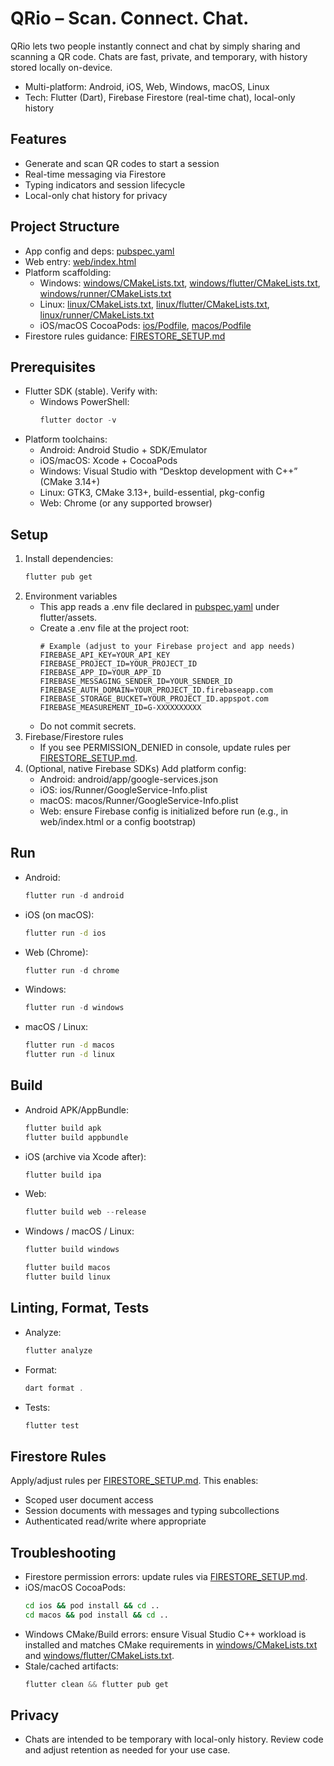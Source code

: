 # QRio – Scan. Connect. Chat.

QRio lets two people instantly connect and chat by simply sharing and scanning a QR code. Chats are fast, private, and temporary, with history stored locally on-device.

- Multi-platform: Android, iOS, Web, Windows, macOS, Linux
- Tech: Flutter (Dart), Firebase Firestore (real-time chat), local-only history

## Features

- Generate and scan QR codes to start a session
- Real-time messaging via Firestore
- Typing indicators and session lifecycle
- Local-only chat history for privacy

## Project Structure

- App config and deps: [pubspec.yaml](pubspec.yaml)
- Web entry: [web/index.html](web/index.html)
- Platform scaffolding:
  - Windows: [windows/CMakeLists.txt](windows/CMakeLists.txt), [windows/flutter/CMakeLists.txt](windows/flutter/CMakeLists.txt), [windows/runner/CMakeLists.txt](windows/runner/CMakeLists.txt)
  - Linux: [linux/CMakeLists.txt](linux/CMakeLists.txt), [linux/flutter/CMakeLists.txt](linux/flutter/CMakeLists.txt), [linux/runner/CMakeLists.txt](linux/runner/CMakeLists.txt)
  - iOS/macOS CocoaPods: [ios/Podfile](ios/Podfile), [macos/Podfile](macos/Podfile)
- Firestore rules guidance: [FIRESTORE_SETUP.md](FIRESTORE_SETUP.md)

## Prerequisites

- Flutter SDK (stable). Verify with:
  - Windows PowerShell:
    ```powershell
    flutter doctor -v
    ```
- Platform toolchains:
  - Android: Android Studio + SDK/Emulator
  - iOS/macOS: Xcode + CocoaPods
  - Windows: Visual Studio with “Desktop development with C++” (CMake 3.14+)
  - Linux: GTK3, CMake 3.13+, build-essential, pkg-config
  - Web: Chrome (or any supported browser)

## Setup

1. Install dependencies:
   ```powershell
   flutter pub get
   ```
2. Environment variables
   - This app reads a .env file declared in [pubspec.yaml](pubspec.yaml) under flutter/assets.
   - Create a .env file at the project root:
     ```dotenv
     # Example (adjust to your Firebase project and app needs)
     FIREBASE_API_KEY=YOUR_API_KEY
     FIREBASE_PROJECT_ID=YOUR_PROJECT_ID
     FIREBASE_APP_ID=YOUR_APP_ID
     FIREBASE_MESSAGING_SENDER_ID=YOUR_SENDER_ID
     FIREBASE_AUTH_DOMAIN=YOUR_PROJECT_ID.firebaseapp.com
     FIREBASE_STORAGE_BUCKET=YOUR_PROJECT_ID.appspot.com
     FIREBASE_MEASUREMENT_ID=G-XXXXXXXXXX
     ```
   - Do not commit secrets.
3. Firebase/Firestore rules
   - If you see PERMISSION_DENIED in console, update rules per [FIRESTORE_SETUP.md](FIRESTORE_SETUP.md).
4. (Optional, native Firebase SDKs) Add platform config:
   - Android: android/app/google-services.json
   - iOS: ios/Runner/GoogleService-Info.plist
   - macOS: macos/Runner/GoogleService-Info.plist
   - Web: ensure Firebase config is initialized before run (e.g., in web/index.html or a config bootstrap)

## Run

- Android:
  ```powershell
  flutter run -d android
  ```
- iOS (on macOS):
  ```bash
  flutter run -d ios
  ```
- Web (Chrome):
  ```powershell
  flutter run -d chrome
  ```
- Windows:
  ```powershell
  flutter run -d windows
  ```
- macOS / Linux:
  ```bash
  flutter run -d macos
  flutter run -d linux
  ```

## Build

- Android APK/AppBundle:
  ```powershell
  flutter build apk
  flutter build appbundle
  ```
- iOS (archive via Xcode after):
  ```bash
  flutter build ipa
  ```
- Web:
  ```powershell
  flutter build web --release
  ```
- Windows / macOS / Linux:
  ```powershell
  flutter build windows
  ```
  ```bash
  flutter build macos
  flutter build linux
  ```

## Linting, Format, Tests

- Analyze:
  ```powershell
  flutter analyze
  ```
- Format:
  ```powershell
  dart format .
  ```
- Tests:
  ```powershell
  flutter test
  ```

## Firestore Rules

Apply/adjust rules per [FIRESTORE_SETUP.md](FIRESTORE_SETUP.md). This enables:
- Scoped user document access
- Session documents with messages and typing subcollections
- Authenticated read/write where appropriate

## Troubleshooting

- Firestore permission errors: update rules via [FIRESTORE_SETUP.md](FIRESTORE_SETUP.md).
- iOS/macOS CocoaPods:
  ```bash
  cd ios && pod install && cd ..
  cd macos && pod install && cd ..
  ```
- Windows CMake/Build errors: ensure Visual Studio C++ workload is installed and matches CMake requirements in [windows/CMakeLists.txt](windows/CMakeLists.txt) and [windows/flutter/CMakeLists.txt](windows/flutter/CMakeLists.txt).
- Stale/cached artifacts:
  ```powershell
  flutter clean && flutter pub get
  ```

## Privacy

- Chats are intended to be temporary with local-only history. Review code and adjust retention as needed for your use case.

